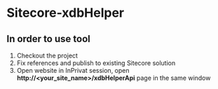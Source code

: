 # Sitecore-xdbHelper

In order to use tool
----------------------

 1. Checkout the project
 2. Fix references and publish to existing Sitecore solution
 3. Open website in InPrivat session, open **http://<your_site_name>/xdbHelperApi** page in the same window

